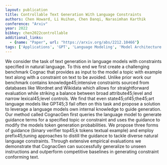 ```yaml
---
layout: publication
title: Controllable Text Generation With Language Constraints
authors: Chen Howard, Li Huihan, Chen Danqi, Narasimhan Karthik
conference: "Arxiv"
year: 2022
bibkey: chen2022controllable
additional_links:
  - {name: "Paper", url: "https://arxiv.org/abs/2212.10466"}
tags: ['Applications', 'GPT', 'Language Modeling', 'Model Architecture', 'RAG']
---
```

We consider the task of text generation in language models with constraints specified in natural language. To this end we first create a challenging benchmark Cognac that provides as input to the model a topic with example text along with a constraint on text to be avoided. Unlike prior work our benchmark contains knowledge45;intensive constraints sourced from databases like Wordnet and Wikidata which allows for straightforward evaluation while striking a balance between broad attribute45;level and narrow lexical45;level controls. We find that even state45;of45;the45;art language models like GPT45;3 fail often on this task and propose a solution to leverage a language models own internal knowledge to guide generation. Our method called CognacGen first queries the language model to generate guidance terms for a specified topic or constraint and uses the guidance to modify the models token generation probabilities. We propose three forms of guidance (binary verifier top45;k tokens textual example) and employ prefix45;tuning approaches to distill the guidance to tackle diverse natural language constraints. Through extensive empirical evaluations we demonstrate that CognacGen can successfully generalize to unseen instructions and outperform competitive baselines in generating constraint conforming text.
